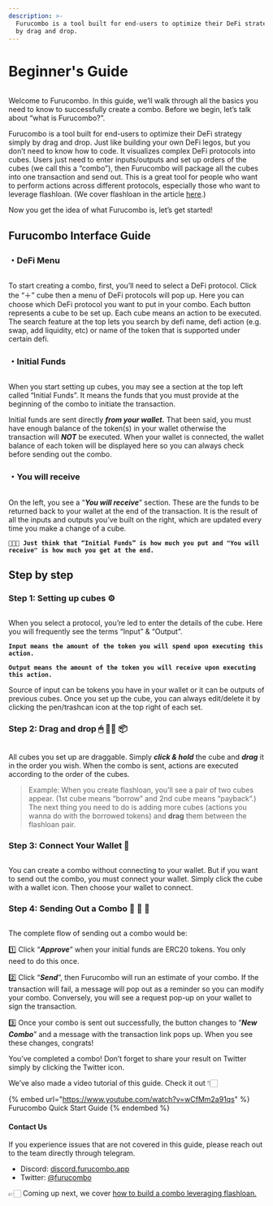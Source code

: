 ```yaml
---
description: >-
  Furucombo is a tool built for end-users to optimize their DeFi strategy simply
  by drag and drop.
---
```


# Beginner's Guide

<figure><img src="https://cdn-images-1.medium.com/max/1440/0*AL59ila1bzfkw1cY" alt=""><figcaption></figcaption></figure>

Welcome to Furucombo. In this guide, we’ll walk through all the basics you need to know to successfully create a combo. Before we begin, let’s talk about “what is Furucombo?”.

Furucombo is a tool built for end-users to optimize their DeFi strategy simply by drag and drop. Just like building your own DeFi legos, but you don’t need to know how to code. It visualizes complex DeFi protocols into cubes. Users just need to enter inputs/outputs and set up orders of the cubes (we call this a “combo”), then Furucombo will package all the cubes into one transaction and send out. This is a great tool for people who want to perform actions across different protocols, especially those who want to leverage flashloan. (We cover flashloan in the article [here](https://medium.com/furucombo/create-flashloan-combo-on-furucombo-c7c3b23267f0).)

Now you get the idea of what Furucombo is, let’s get started!

## Furucombo Interface Guide

### **・DeFi Menu**

<figure><img src="https://cdn-images-1.medium.com/max/1440/1*59hPiDqLVfSxpvECMrKFZQ.png" alt=""><figcaption></figcaption></figure>

To start creating a combo, first, you’ll need to select a DeFi protocol. Click the “＋” cube then a menu of DeFi protocols will pop up. Here you can choose which DeFi protocol you want to put in your combo. Each button represents a cube to be set up. Each cube means an action to be executed. The search feature at the top lets you search by defi name, defi action (e.g. swap, add liquidity, etc) or name of the token that is supported under certain defi.

### **・Initial Funds**

<figure><img src="https://cdn-images-1.medium.com/max/1440/1*yY9rvssmcMyArF0_JyCXqw.png" alt=""><figcaption></figcaption></figure>

When you start setting up cubes, you may see a section at the top left called “Initial Funds”. It means the funds that you must provide at the beginning of the combo to initiate the transaction.

Initial funds are sent directly _**from your wallet.**_ That been said, you must have enough balance of the token(s) in your wallet otherwise the transaction will _**NOT**_ be executed. When your wallet is connected, the wallet balance of each token will be displayed here so you can always check before sending out the combo.

### **・You will receive**

<figure><img src="https://cdn-images-1.medium.com/max/1440/1*88WfS-6SYPLHw4FvnJjpmQ.png" alt=""><figcaption></figcaption></figure>

On the left, you see a “_**You will receive**_” section. These are the funds to be returned back to your wallet at the end of the transaction. It is the result of all the inputs and outputs you’ve built on the right, which are updated every time you make a change of a cube.

<pre data-overflow="wrap"><code><strong>👩🏻‍🏫 Just think that “Initial Funds” is how much you put and "You will receive" is how much you get at the end.
</strong></code></pre>

## Step by step

### **Step 1: Setting up cubes ⚙️**

<figure><img src="https://cdn-images-1.medium.com/max/1440/1*M_kxINFSQECj9RCKj8Lxgw.png" alt=""><figcaption></figcaption></figure>

When you select a protocol, you’re led to enter the details of the cube. Here you will frequently see the terms “Input” & “Output”.

<pre><code><strong>Input means the amount of the token you will spend upon executing this action.
</strong></code></pre>

<pre><code><strong>Output means the amount of the token you will receive upon executing this action.
</strong></code></pre>

Source of input can be tokens you have in your wallet or it can be outputs of previous cubes. Once you set up the cube, you can always edit/delete it by clicking the pen/trashcan icon at the top right of each set.

### **Step 2: Drag and drop 🖱 ✋🏻 📦**

<figure><img src="https://cdn-images-1.medium.com/max/1440/1*IoY6IDMU4sMF-3GcuoeBMw.gif" alt=""><figcaption></figcaption></figure>

All cubes you set up are draggable. Simply _**click & hold**_ the cube and _**drag**_ it in the order you wish. When the combo is sent, actions are executed according to the order of the cubes.

> Example: When you create flashloan, you’ll see a pair of two cubes appear. (1st cube means “borrow” and 2nd cube means “payback”.) The next thing you need to do is adding more cubes (actions you wanna do with the borrowed tokens) and **drag** them between the flashloan pair.

### **Step 3: Connect Your Wallet 👛**

<figure><img src="https://cdn-images-1.medium.com/max/1440/1*OQuSodPu0Ues59xxPALG0Q.gif" alt=""><figcaption></figcaption></figure>

You can create a combo without connecting to your wallet. But if you want to send out the combo, you must connect your wallet. Simply click the cube with a wallet icon. Then choose your wallet to connect.

### **Step 4: Sending Out a Combo 🔗 🎉 🎁**

<figure><img src="https://cdn-images-1.medium.com/max/1440/1*N7oVqm9E2XX-Z8VaWws52A.gif" alt=""><figcaption></figcaption></figure>

The complete flow of sending out a combo would be:

1️⃣ Click “_**Approve**_” when your initial funds are ERC20 tokens. You only need to do this once.

2️⃣ Click “_**Send**_”, then Furucombo will run an estimate of your combo. If the transaction will fail, a message will pop out as a reminder so you can modify your combo. Conversely, you will see a request pop-up on your wallet to sign the transaction.

3️⃣ Once your combo is sent out successfully, the button changes to “_**New Combo**_” and a message with the transaction link pops up. When you see these changes, congrats!

You’ve completed a combo! Don’t forget to share your result on Twitter simply by clicking the Twitter icon.

We’ve also made a video tutorial of this guide. Check it out 👇🏻

{% embed url="https://www.youtube.com/watch?v=wCfMm2a91qs" %}
Furucombo Quick Start Guide
{% endembed %}

#### Contact Us

If you experience issues that are not covered in this guide, please reach out to the team directly through telegram.

* Discord: [discord.furucombo.app](https://discord.furucombo.app/)
* Twitter: [@furucombo](https://twitter.com/furucombo)

👉🏻 Coming up next, we cover [how to build a combo leveraging flashloan.](https://medium.com/furucombo/create-flashloan-combo-on-furucombo-c7c3b23267f0?source=collection\_home---4------1-----------------------)
